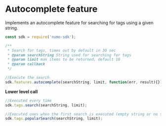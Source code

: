 # Autocomplete feature 

Implements an autocomplete feature for searching for tags using a given string. 

```javascript
const sdk = require('numo-sdk');

/**
 * Search for tags, times out by default in 30 sec
 * @param searchString String used for searching for tags
 * @param limit max items to be returned, default 10
 * @param callback 
 */

//Execute the search
sdk.features.autocomplete(searchString, limit, function(err, result){});
```

__Lower level call__ 

```javascript
//Executed every time 
sdk.tags.search(searchString, limit);

//Executed ones when the first search is executed (empty string or no search results)
sdk.tags.popularSearch(searchString, limit);
```






